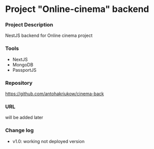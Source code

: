 # Project "Online-cinema" backend

### Project Description

NestJS backend for Online cinema project

### Tools

-   NextJS
-   MongoDB
-   PassportJS

### Repository

https://github.com/antohakriukow/cinema-back

### URL

will be added later

### Change log

-   v1.0: working not deployed version
